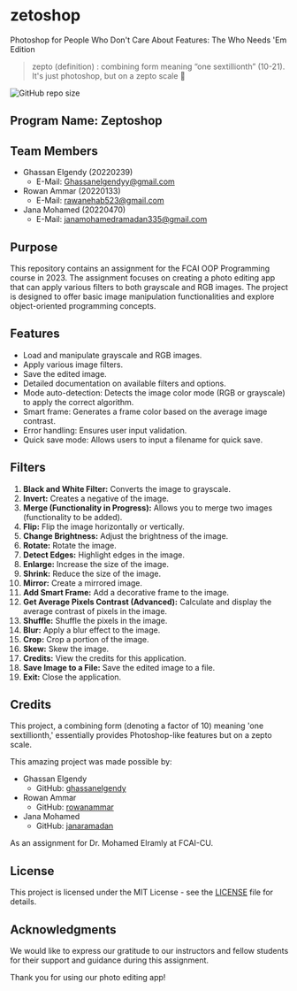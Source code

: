# zetoshop

Photoshop for People Who Don't Care About Features: The Who Needs 'Em Edition

> zepto (definition) : combining form meaning “one sextillionth” (10-21).<br>
> It's just photoshop, but on a zepto scale 🤏
> 
![GitHub repo size](https://img.shields.io/github/repo-size/ghassanelgendy/zeptoshop)

## Program Name: Zeptoshop

## Team Members
- Ghassan Elgendy (20220239)
  - E-Mail: [Ghassanelgendyy@gmail.com](mailto:Ghassanelgendyy@gmail.com)
- Rowan Ammar (20220133)
  - E-Mail: [rawanehab523@gmail.com](mailto:rawanehab523@gmail.com)
- Jana Mohamed (20220470)
  - E-Mail: [janamohamedramadan335@gmail.com](mailto:janamohamedramadan335@gmail.com)

## Purpose
This repository contains an assignment for the FCAI OOP Programming course in 2023. The assignment focuses on creating a photo editing app that can apply various filters to both grayscale and RGB images. The project is designed to offer basic image manipulation functionalities and explore object-oriented programming concepts.

## Features
- Load and manipulate grayscale and RGB images.
- Apply various image filters.
- Save the edited image.
- Detailed documentation on available filters and options.
- Mode auto-detection: Detects the image color mode (RGB or grayscale) to apply the correct algorithm.
- Smart frame: Generates a frame color based on the average image contrast.
- Error handling: Ensures user input validation.
- Quick save mode: Allows users to input a filename for quick save.

## Filters
1. **Black and White Filter:** Converts the image to grayscale.
2. **Invert:** Creates a negative of the image.
3. **Merge (Functionality in Progress):** Allows you to merge two images (functionality to be added).
4. **Flip:** Flip the image horizontally or vertically.
5. **Change Brightness:** Adjust the brightness of the image.
6. **Rotate:** Rotate the image.
7. **Detect Edges:** Highlight edges in the image.
8. **Enlarge:** Increase the size of the image.
9. **Shrink:** Reduce the size of the image.
10. **Mirror:** Create a mirrored image.
11. **Add Smart Frame:** Add a decorative frame to the image.
12. **Get Average Pixels Contrast (Advanced):** Calculate and display the average contrast of pixels in the image.
13. **Shuffle:** Shuffle the pixels in the image.
14. **Blur:** Apply a blur effect to the image.
15. **Crop:** Crop a portion of the image.
16. **Skew:** Skew the image.
17. **Credits:** View the credits for this application.
18. **Save Image to a File:** Save the edited image to a file.
19. **Exit:** Close the application.

## Credits
This project, a combining form (denoting a factor of 10) meaning 'one sextillionth,' essentially provides Photoshop-like features but on a zepto scale.

This amazing project was made possible by:
- Ghassan Elgendy
  - GitHub: [ghassanelgendy](https://github.com/ghassanelgendy)
- Rowan Ammar
  - GitHub: [rowanammar](https://github.com/rowanammar)
- Jana Mohamed
  - GitHub: [janaramadan](https://github.com/janaramadan)

As an assignment for Dr. Mohamed Elramly at FCAI-CU.

## License
This project is licensed under the MIT License - see the [LICENSE](LICENSE) file for details.

## Acknowledgments
We would like to express our gratitude to our instructors and fellow students for their support and guidance during this assignment.

Thank you for using our photo editing app!
